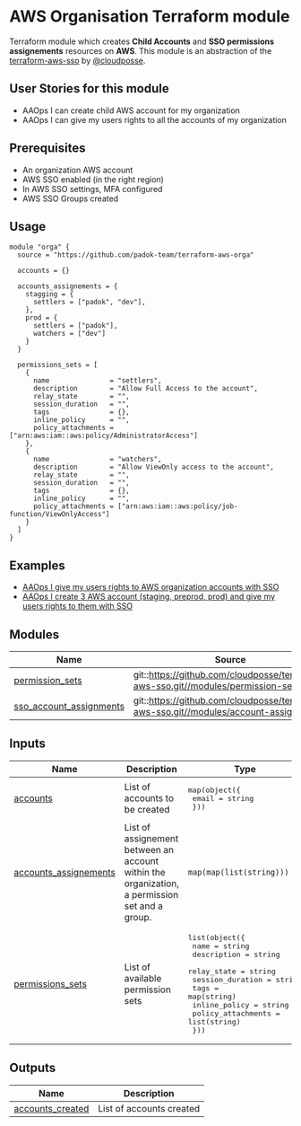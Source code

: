 # AWS Organisation Terraform module

Terraform module which creates **Child Accounts** and **SSO permissions assignements** resources on **AWS**. This module is an abstraction of the [terraform-aws-sso](https://github.com/cloudposse/terraform-aws-sso) by [@cloudposse](https://github.com/cloudposse).

## User Stories for this module

- AAOps I can create child AWS account for my organization
- AAOps I can give my users rights to all the accounts of my organization

## Prerequisites

- An organization AWS account
- AWS SSO enabled (in the right region)
- In AWS SSO settings, MFA configured
- AWS SSO Groups created

## Usage

```hcl
module "orga" {
  source = "https://github.com/padok-team/terraform-aws-orga"

  accounts = {}

  accounts_assignements = {
    stagging = {
      settlers = ["padok", "dev"],
    },
    prod = {
      settlers = ["padok"],
      watchers = ["dev"]
    }
  }

  permissions_sets = [
    {
      name               = "settlers",
      description        = "Allow Full Access to the account",
      relay_state        = "",
      session_duration   = "",
      tags               = {},
      inline_policy      = "",
      policy_attachments = ["arn:aws:iam::aws:policy/AdministratorAccess"]
    },
    {
      name               = "watchers",
      description        = "Allow ViewOnly access to the account",
      relay_state        = "",
      session_duration   = "",
      tags               = {},
      inline_policy      = "",
      policy_attachments = ["arn:aws:iam::aws:policy/job-function/ViewOnlyAccess"]
    }
  ]
}
```

## Examples

- [AAOps I give my users rights to AWS organization accounts with SSO](examples/example_sso/main.tf)
- [AAOps I create 3 AWS account (staging, preprod, prod) and give my users rights to them with SSO](examples/example_basic/main.tf)

<!-- BEGIN_TF_DOCS -->
## Modules

| Name | Source | Version |
|------|--------|---------|
| <a name="module_permission_sets"></a> [permission\_sets](#module\_permission\_sets) | git::https://github.com/cloudposse/terraform-aws-sso.git//modules/permission-sets | 0.6.1 |
| <a name="module_sso_account_assignments"></a> [sso\_account\_assignments](#module\_sso\_account\_assignments) | git::https://github.com/cloudposse/terraform-aws-sso.git//modules/account-assignments | 0.6.1 |

## Inputs

| Name | Description | Type | Default | Required |
|------|-------------|------|---------|:--------:|
| <a name="input_accounts"></a> [accounts](#input\_accounts) | List of accounts to be created | <pre>map(object({<br>    email = string<br>  }))</pre> | n/a | yes |
| <a name="input_accounts_assignements"></a> [accounts\_assignements](#input\_accounts\_assignements) | List of assignement between an account within the organization, a permission set and a group. | `map(map(list(string)))` | n/a | yes |
| <a name="input_permissions_sets"></a> [permissions\_sets](#input\_permissions\_sets) | List of available permission sets | <pre>list(object({<br>    name               = string<br>    description        = string<br>    relay_state        = string<br>    session_duration   = string<br>    tags               = map(string)<br>    inline_policy      = string<br>    policy_attachments = list(string)<br>  }))</pre> | n/a | yes |

## Outputs

| Name | Description |
|------|-------------|
| <a name="output_accounts_created"></a> [accounts\_created](#output\_accounts\_created) | List of accounts created |
<!-- END_TF_DOCS -->

